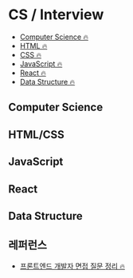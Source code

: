 # CS / Interview


- [Computer Science 🔥](#Computer-Science)
- [HTML 🔥](#HTML)
- [CSS 🔥](#CSS)
- [JavaScript 🔥](#JavaScript)
- [React 🔥](#React)
- [Data Structure 🔥](#Data-Structure)


## Computer Science

<!-- - []() -->

## HTML/CSS

<!-- - []() -->

## JavaScript

<!-- - []() -->

## React

<!-- - []() -->

## Data Structure

<!-- - []() -->

## 레퍼런스

- [프론트엔드 개발자 면접 질문 정리 🔥](https://github.com/khakaa/prepare_frontend_interview)
